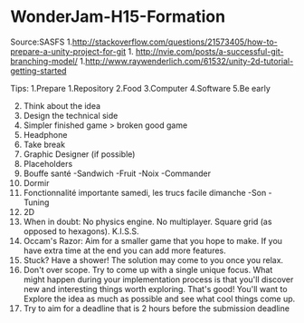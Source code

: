 # WonderJam-H15-Formation

Source:SASFS
1.http://stackoverflow.com/questions/21573405/how-to-prepare-a-unity-project-for-git
1.
http://nvie.com/posts/a-successful-git-branching-model/
1.http://www.raywenderlich.com/61532/unity-2d-tutorial-getting-started

Tips:
1.Prepare
    1.Repository
    2.Food
    3.Computer
    4.Software
    5.Be early

2. Think about the idea
3. Design the technical side
4. Simpler finished game > broken good game
5. Headphone
6. Take break
7. Graphic Designer (if possible)
8. Placeholders
9. Bouffe santé
    -Sandwich
    -Fruit
    -Noix
    -Commander
10. Dormir
11. Fonctionnalité importante samedi, les trucs facile dimanche
    -Son
    -Tuning
12. 2D
13. When in doubt: No physics engine. No multiplayer. Square grid (as opposed to hexagons). K.I.S.S.
14. Occam's Razor: Aim for a smaller game that you hope to make. If you have extra time at the end you can add more features.
15. Stuck? Have a shower! The solution may come to you once you relax.
16. Don't over scope. Try to come up with a single unique focus. What might happen during your implementation process is that you'll discover new and interesting things worth exploring. That's good! You'll want to Explore the idea as much as possible and see what cool things come up.
17. Try to aim for a deadline that is 2 hours before the submission deadline